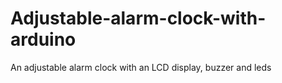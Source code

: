 # Adjustable-alarm-clock-with-arduino
An adjustable alarm clock with an LCD display, buzzer and leds 
